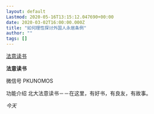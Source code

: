 ```yaml
---
layout: default
Lastmod: 2020-05-16T13:15:12.047690+00:00
date: 2020-03-02T16:00:00.000Z
title: "如何理性探讨外国人永居条例"
author: ""
tags: []
---
```


[法意读书](javascript:void(0);)

**法意读书** 

微信号 PKUNOMOS

功能介绍 北大法意读书－－在这里，有好书，有良友，有故事。

_今天_

